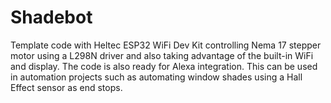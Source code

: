 # Shadebot
Template code with Heltec ESP32 WiFi Dev Kit controlling Nema 17 stepper motor using a L298N driver and also taking advantage of the built-in WiFi and display. The code is also ready for Alexa integration. This can be used in automation projects such as automating window shades using a Hall Effect sensor as end stops.
